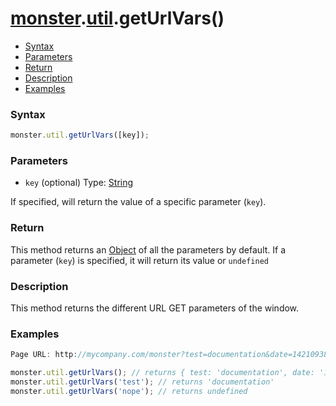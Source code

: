 # [monster][monster].[util][util].getUrlVars()

* [Syntax](#syntax)
* [Parameters](#parameters)
* [Return](#return)
* [Description](#description)
* [Examples](#examples)

### Syntax
```javascript
monster.util.getUrlVars([key]);
```
### Parameters
* `key` (optional)
 Type: [String][string_literal]

If specified, will return the value of a specific parameter (`key`).

### Return
This method returns an [Object][object_literal] of all the parameters by default.
If a parameter (`key`) is specified, it will return its value or `undefined`

### Description
This method returns the different URL GET parameters of the window.

### Examples
```javascript
Page URL: http://mycompany.com/monster?test=documentation&date=142109383929

monster.util.getUrlVars(); // returns { test: 'documentation', date: '142109383929' }
monster.util.getUrlVars('test'); // returns 'documentation'
monster.util.getUrlVars('nope'); // returns undefined
```

[monster]: ../../monster.md
[util]: ../util.md

[boolean]: https://developer.mozilla.org/en-US/docs/Web/JavaScript/Guide/Grammar_and_types#Boolean_literals
[object_literal]: https://developer.mozilla.org/en-US/docs/Web/JavaScript/Guide/Values,_variables,_and_literals#Object_literals

[string_literal]: https://developer.mozilla.org/en-US/docs/Web/JavaScript/Guide/Values,_variables,_and_literals#String_literals